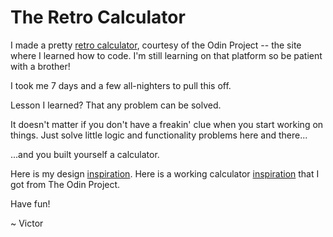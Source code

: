# The Retro Calculator

I made a pretty [retro calculator][3], courtesy of the Odin Project -- the site where I learned how to code. I'm still learning on that platform so be patient with a brother!

I took me 7 days and a few all-nighters to pull this off. 

Lesson I learned? That any problem can be solved. 

It doesn't matter if you don't have a freakin' clue when you start working on things. Just solve little logic and functionality problems here and there...

...and you built yourself a calculator.

Here is my design [inspiration][1]. Here is a working calculator [inspiration][2] that I got from The Odin Project.

Have fun!

~ Victor



[1]: https://www.istockphoto.com/vector/retro-calculator-illustration-gm1438106244-478706457
[2]: https://mrbuddh4.github.io/calculator/
[3]: https://itsvictoroyedeji.github.io/calculator/